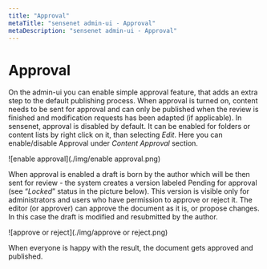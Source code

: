 ```yaml
---
title: "Approval"
metaTitle: "sensenet admin-ui - Approval"
metaDescription: "sensenet admin-ui - Approval"
---
```


# Approval

On the admin-ui you can enable simple approval feature, that adds an extra step to the default publishing process. 
When approval is turned on, content needs to be sent for approval and can only be published when the review is finished and modification requests has been adapted (if applicable). 
In sensenet, approval is disabled by default. It can be enabled for folders or content lists by right click on it, than selecting _Edit_. 
Here you can enable/disable Approval under _Content Approval_ section.

![enable approval](./img/enable approval.png)

When approval is enabled a draft is born by the author which will be then sent for review - the system creates a version labeled Pending for approval (see “_Locked_” status in the picture below). This version is visible only for administrators and users who have permission to approve or reject it. The editor (or approver) can approve the document as it is, or propose changes. In this case the draft is modified and resubmitted by the author.

![approve or reject](./img/approve or reject.png)

When everyone is happy with the result, the document gets approved and published.
